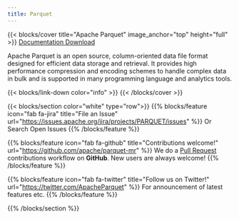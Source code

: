 ```yaml
---
title: Parquet
---
```


{{< blocks/cover title="Apache Parquet" image_anchor="top" height="full" >}}
<a class="btn btn-lg btn-primary me-3 mb-4" href="/docs/">
  Documentation <i class="fas fa-arrow-alt-circle-right ms-2"></i>
</a>
<a class="btn btn-lg btn-secondary me-3 mb-4" href="/blog/">
  Download <i class="fab fa-github ms-2 "></i>
</a>
<p class="lead mt-5">
Apache Parquet is an open source, column-oriented data file format designed for efficient data storage and retrieval. 
It provides high performance compression and encoding schemes to handle complex data in bulk and is supported in many programming language and analytics tools.
</p>
{{< blocks/link-down color="info" >}}
{{< /blocks/cover >}}


{{< blocks/section color="white" type="row">}}
{{% blocks/feature icon="fab fa-jira" title="File an Issue" url="https://issues.apache.org/jira/projects/PARQUET/issues" %}}
Or Search Open Issues
{{% /blocks/feature %}}

{{% blocks/feature icon="fab fa-github" title="Contributions welcome!" url="https://github.com/apache/parquet-mr" %}}
We do a [Pull Request](https://github.com/apache/parquet-mr/pulls) contributions workflow on **GitHub**. New users are always welcome!
{{% /blocks/feature %}}


{{% blocks/feature icon="fab fa-twitter" title="Follow us on Twitter!" url="https://twitter.com/ApacheParquet" %}}
For announcement of latest features etc.
{{% /blocks/feature %}}

{{% /blocks/section %}}